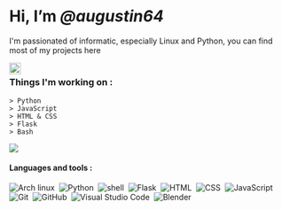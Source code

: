 # Hi, I’m *@augustin64*
I'm passionated of informatic, especially Linux and Python, you can find most of my projects here

<a href="https://augustin64.github.io/discord/profile">
  <img align="left" alt="augustin64#8544" width="21px" src="https://augustin64.github.io/augustin64/discord-round.svg" />
</a>  

# 

### Things I'm working on :
```
> Python
> JavaScript
> HTML & CSS
> Flask
> Bash
```

<img align="center" src="https://github-readme-stats.vercel.app/api/top-langs/?username=augustin64&theme=react&show_icons=true&layout=compact" />


#### Languages and tools :  
![Arch linux](https://img.shields.io/badge/-Arch_Linux-141a20?logo=arch-linux&style=for-the-badge)&nbsp;
![Python](https://img.shields.io/badge/-Python-141a20?logo=python&style=for-the-badge)&nbsp;
![shell](https://img.shields.io/badge/-Shell_Script-141a20?style=for-the-badge)&nbsp;
![Flask](https://img.shields.io/badge/-Flask-141a20?logo=flask&style=for-the-badge)&nbsp;
![HTML](https://img.shields.io/badge/-HTML-141a20?logo=HTML5&style=for-the-badge)&nbsp;
![CSS](https://img.shields.io/badge/-CSS-141a20?logo=CSS3&logoColor=1572B6&style=for-the-badge)&nbsp;
![JavaScript](https://img.shields.io/badge/-JavaScript-141a20?logo=javascript&style=for-the-badge)&nbsp;
![Git](https://img.shields.io/badge/-Git-141a20?logo=git&style=for-the-badge)&nbsp;
![GitHub](https://img.shields.io/badge/-GitHub-141a20?logo=github&style=for-the-badge)&nbsp;
![Visual Studio Code](https://img.shields.io/badge/-Visual%20Studio%20Code-141a20?logo=visual-studio-code&logoColor=007ACC&style=for-the-badge)&nbsp;
![Blender](https://img.shields.io/badge/-blender-141a20?logo=blender&style=for-the-badge)&nbsp;
